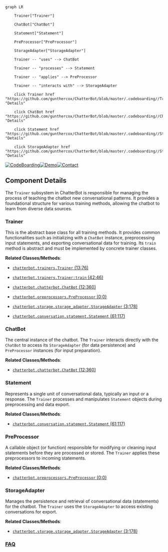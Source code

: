 ```mermaid

graph LR

    Trainer["Trainer"]

    ChatBot["ChatBot"]

    Statement["Statement"]

    PreProcessor["PreProcessor"]

    StorageAdapter["StorageAdapter"]

    Trainer -- "uses" --> ChatBot

    Trainer -- "processes" --> Statement

    Trainer -- "applies" --> PreProcessor

    Trainer -- "interacts with" --> StorageAdapter

    click Trainer href "https://github.com/gunthercox/ChatterBot/blob/master/.codeboarding//Trainer.md" "Details"

    click ChatBot href "https://github.com/gunthercox/ChatterBot/blob/master/.codeboarding//ChatBot.md" "Details"

    click Statement href "https://github.com/gunthercox/ChatterBot/blob/master/.codeboarding//Statement.md" "Details"

    click StorageAdapter href "https://github.com/gunthercox/ChatterBot/blob/master/.codeboarding//StorageAdapter.md" "Details"

```

[![CodeBoarding](https://img.shields.io/badge/Generated%20by-CodeBoarding-9cf?style=flat-square)](https://github.com/CodeBoarding/GeneratedOnBoardings)[![Demo](https://img.shields.io/badge/Try%20our-Demo-blue?style=flat-square)](https://www.codeboarding.org/demo)[![Contact](https://img.shields.io/badge/Contact%20us%20-%20contact@codeboarding.org-lightgrey?style=flat-square)](mailto:contact@codeboarding.org)



## Component Details



The `Trainer` subsystem in ChatterBot is responsible for managing the process of teaching the chatbot new conversational patterns. It provides a foundational structure for various training methods, allowing the chatbot to learn from diverse data sources.



### Trainer

This is the abstract base class for all training methods. It provides common functionalities such as initializing with a `ChatBot` instance, preprocessing input statements, and exporting conversational data for training. Its `train` method is abstract and must be implemented by concrete trainer classes.





**Related Classes/Methods**:



- <a href="https://github.com/gunthercox/ChatterBot/blob/master/chatterbot/trainers.py#L13-L76" target="_blank" rel="noopener noreferrer">`chatterbot.trainers.Trainer` (13:76)</a>

- <a href="https://github.com/gunthercox/ChatterBot/blob/master/chatterbot/trainers.py#L42-L46" target="_blank" rel="noopener noreferrer">`chatterbot.trainers.Trainer:train` (42:46)</a>

- <a href="https://github.com/gunthercox/ChatterBot/blob/master/chatterbot/chatterbot.py#L12-L360" target="_blank" rel="noopener noreferrer">`chatterbot.chatterbot.ChatBot` (12:360)</a>

- <a href="https://github.com/gunthercox/ChatterBot/blob/master/chatterbot/preprocessors.py#L0-L0" target="_blank" rel="noopener noreferrer">`chatterbot.preprocessors.PreProcessor` (0:0)</a>

- <a href="https://github.com/gunthercox/ChatterBot/blob/master/chatterbot/storage/storage_adapter.py#L3-L178" target="_blank" rel="noopener noreferrer">`chatterbot.storage.storage_adapter.StorageAdapter` (3:178)</a>

- <a href="https://github.com/gunthercox/ChatterBot/blob/master/chatterbot/conversation.py#L61-L117" target="_blank" rel="noopener noreferrer">`chatterbot.conversation.statement.Statement` (61:117)</a>





### ChatBot

The central instance of the chatbot. The `Trainer` interacts directly with the `ChatBot` to access its `StorageAdapter` (for data persistence) and `PreProcessor` instances (for input preparation).





**Related Classes/Methods**:



- <a href="https://github.com/gunthercox/ChatterBot/blob/master/chatterbot/chatterbot.py#L12-L360" target="_blank" rel="noopener noreferrer">`chatterbot.chatterbot.ChatBot` (12:360)</a>





### Statement

Represents a single unit of conversational data, typically an input or a response. The `Trainer` processes and manipulates `Statement` objects during preprocessing and data export.





**Related Classes/Methods**:



- <a href="https://github.com/gunthercox/ChatterBot/blob/master/chatterbot/conversation.py#L61-L117" target="_blank" rel="noopener noreferrer">`chatterbot.conversation.statement.Statement` (61:117)</a>





### PreProcessor

A callable object (or function) responsible for modifying or cleaning input statements before they are processed or stored. The `Trainer` applies these preprocessors to incoming statements.





**Related Classes/Methods**:



- <a href="https://github.com/gunthercox/ChatterBot/blob/master/chatterbot/preprocessors.py#L0-L0" target="_blank" rel="noopener noreferrer">`chatterbot.preprocessors.PreProcessor` (0:0)</a>





### StorageAdapter

Manages the persistence and retrieval of conversational data (statements) for the chatbot. The `Trainer` uses the `StorageAdapter` to access existing conversations for export.





**Related Classes/Methods**:



- <a href="https://github.com/gunthercox/ChatterBot/blob/master/chatterbot/storage/storage_adapter.py#L3-L178" target="_blank" rel="noopener noreferrer">`chatterbot.storage.storage_adapter.StorageAdapter` (3:178)</a>









### [FAQ](https://github.com/CodeBoarding/GeneratedOnBoardings/tree/main?tab=readme-ov-file#faq)